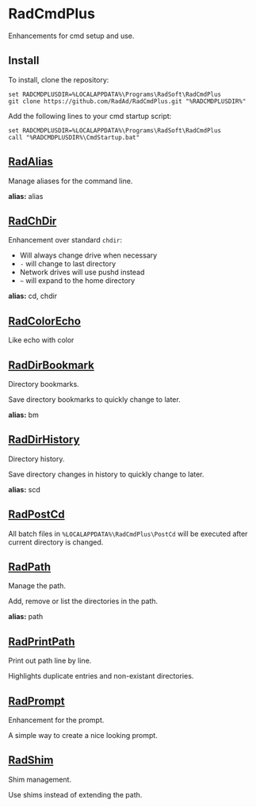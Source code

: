 # RadCmdPlus
Enhancements for cmd setup and use.

## Install

To install, clone the repository:
```
set RADCMDPLUSDIR=%LOCALAPPDATA%\Programs\RadSoft\RadCmdPlus
git clone https://github.com/RadAd/RadCmdPlus.git "%RADCMDPLUSDIR%"
```

Add the following lines to your cmd startup script:
```
set RADCMDPLUSDIR=%LOCALAPPDATA%\Programs\RadSoft\RadCmdPlus
call "%RADCMDPLUSDIR%\CmdStartup.bat"
```

## [RadAlias](bin/RadAlias.bat)
Manage aliases for the command line.

**alias:** alias

## [RadChDir](bin/RadChDir.bat)
Enhancement over standard `chdir`:
- Will always change drive when necessary
- `-` will change to last directory
- Network drives will use pushd instead
- `~` will expand to the home directory

**alias:** cd, chdir

## [RadColorEcho](bin/RadColorEcho.bat)
Like echo with color

## [RadDirBookmark](bin/RadDirBookmark.bat)
Directory bookmarks.

Save directory bookmarks to quickly change to later.

**alias:** bm

## [RadDirHistory](bin/RadDirHistory.bat)
Directory history.

Save directory changes in history to quickly change to later.

**alias:** scd

## [RadPostCd](bin/RadPostCd.bat)
All batch files in `%LOCALAPPDATA%\RadCmdPlus\PostCd` will be executed after current directory is changed.

## [RadPath](bin/RadPath.bat)
Manage the path.

Add, remove or list the directories in the path.

**alias:** path

## [RadPrintPath](bin/RadPrintPath.bat)
Print out path line by line.

Highlights duplicate entries and non-existant directories.

## [RadPrompt](bin/RadPrompt.bat)
Enhancement for the prompt.

A simple way to create a nice looking prompt.

## [RadShim](bin/RadShim.bat)
Shim management.

Use shims instead of extending the path.
